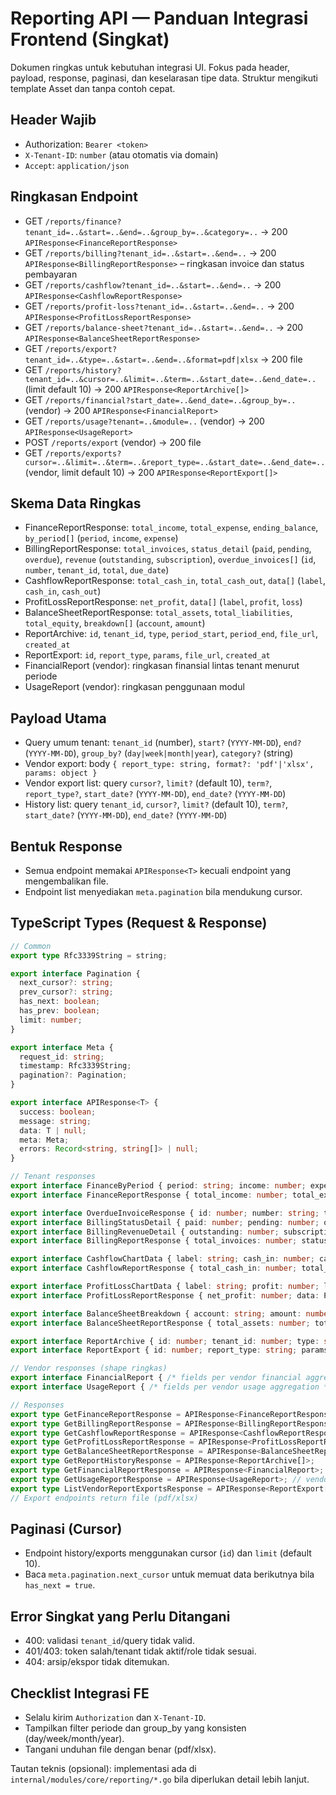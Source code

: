 # Reporting API — Panduan Integrasi Frontend (Singkat)

Dokumen ringkas untuk kebutuhan integrasi UI. Fokus pada header, payload, response, paginasi, dan keselarasan tipe data. Struktur mengikuti template Asset dan tanpa contoh cepat.

## Header Wajib

- Authorization: `Bearer <token>`
- `X-Tenant-ID`: `number` (atau otomatis via domain)
- `Accept`: `application/json`

## Ringkasan Endpoint

- GET `/reports/finance?tenant_id=..&start=..&end=..&group_by=..&category=..` → 200 `APIResponse<FinanceReportResponse>`
- GET `/reports/billing?tenant_id=..&start=..&end=..` → 200 `APIResponse<BillingReportResponse>` – ringkasan invoice dan status pembayaran
- GET `/reports/cashflow?tenant_id=..&start=..&end=..` → 200 `APIResponse<CashflowReportResponse>`
- GET `/reports/profit-loss?tenant_id=..&start=..&end=..` → 200 `APIResponse<ProfitLossReportResponse>`
- GET `/reports/balance-sheet?tenant_id=..&start=..&end=..` → 200 `APIResponse<BalanceSheetReportResponse>`
- GET `/reports/export?tenant_id=..&type=..&start=..&end=..&format=pdf|xlsx` → 200 file
- GET `/reports/history?tenant_id=..&cursor=..&limit=..&term=..&start_date=..&end_date=..` (limit default 10) → 200 `APIResponse<ReportArchive[]>`
- GET `/reports/financial?start_date=..&end_date=..&group_by=..` (vendor) → 200 `APIResponse<FinancialReport>`
- GET `/reports/usage?tenant=..&module=..` (vendor) → 200 `APIResponse<UsageReport>`
- POST `/reports/export` (vendor) → 200 file
- GET `/reports/exports?cursor=..&limit=..&term=..&report_type=..&start_date=..&end_date=..` (vendor, limit default 10) → 200 `APIResponse<ReportExport[]>`

## Skema Data Ringkas

- FinanceReportResponse: `total_income`, `total_expense`, `ending_balance`, `by_period[]` (`period`, `income`, `expense`)
- BillingReportResponse: `total_invoices`, `status_detail` (`paid`, `pending`, `overdue`), `revenue` (`outstanding`, `subscription`), `overdue_invoices[]` (`id`, `number`, `tenant_id`, `total`, `due_date`)
- CashflowReportResponse: `total_cash_in`, `total_cash_out`, `data[]` (`label`, `cash_in`, `cash_out`)
- ProfitLossReportResponse: `net_profit`, `data[]` (`label`, `profit`, `loss`)
- BalanceSheetReportResponse: `total_assets`, `total_liabilities`, `total_equity`, `breakdown[]` (`account`, `amount`)
- ReportArchive: `id`, `tenant_id`, `type`, `period_start`, `period_end`, `file_url`, `created_at`
- ReportExport: `id`, `report_type`, `params`, `file_url`, `created_at`
- FinancialReport (vendor): ringkasan finansial lintas tenant menurut periode
- UsageReport (vendor): ringkasan penggunaan modul

## Payload Utama

- Query umum tenant: `tenant_id` (number), `start?` (`YYYY-MM-DD`), `end?` (`YYYY-MM-DD`), `group_by?` (`day|week|month|year`), `category?` (string)
- Vendor export: body `{ report_type: string, format?: 'pdf'|'xlsx', params: object }`
- Vendor export list: query `cursor?`, `limit?` (default 10), `term?`, `report_type?`, `start_date?` (`YYYY-MM-DD`), `end_date?` (`YYYY-MM-DD`)
- History list: query `tenant_id`, `cursor?`, `limit?` (default 10), `term?`, `start_date?` (`YYYY-MM-DD`), `end_date?` (`YYYY-MM-DD`)

## Bentuk Response

- Semua endpoint memakai `APIResponse<T>` kecuali endpoint yang mengembalikan file.
- Endpoint list menyediakan `meta.pagination` bila mendukung cursor.

## TypeScript Types (Request & Response)

```ts
// Common
export type Rfc3339String = string;

export interface Pagination {
  next_cursor?: string;
  prev_cursor?: string;
  has_next: boolean;
  has_prev: boolean;
  limit: number;
}

export interface Meta {
  request_id: string;
  timestamp: Rfc3339String;
  pagination?: Pagination;
}

export interface APIResponse<T> {
  success: boolean;
  message: string;
  data: T | null;
  meta: Meta;
  errors: Record<string, string[]> | null;
}

// Tenant responses
export interface FinanceByPeriod { period: string; income: number; expense: number }
export interface FinanceReportResponse { total_income: number; total_expense: number; ending_balance: number; by_period: FinanceByPeriod[] }

export interface OverdueInvoiceResponse { id: number; number: string; tenant_id: number; total: number; due_date: Rfc3339String }
export interface BillingStatusDetail { paid: number; pending: number; overdue: number }
export interface BillingRevenueDetail { outstanding: number; subscription: number }
export interface BillingReportResponse { total_invoices: number; status_detail: BillingStatusDetail; revenue: BillingRevenueDetail; overdue_invoices: OverdueInvoiceResponse[] }

export interface CashflowChartData { label: string; cash_in: number; cash_out: number }
export interface CashflowReportResponse { total_cash_in: number; total_cash_out: number; data: CashflowChartData[] }

export interface ProfitLossChartData { label: string; profit: number; loss: number }
export interface ProfitLossReportResponse { net_profit: number; data: ProfitLossChartData[] }

export interface BalanceSheetBreakdown { account: string; amount: number }
export interface BalanceSheetReportResponse { total_assets: number; total_liabilities: number; total_equity: number; breakdown: BalanceSheetBreakdown[] }

export interface ReportArchive { id: number; tenant_id: number; type: string; period_start: Rfc3339String; period_end: Rfc3339String; file_url: string; created_at: Rfc3339String }
export interface ReportExport { id: number; report_type: string; params: string; file_url: string; created_at: Rfc3339String }

// Vendor responses (shape ringkas)
export interface FinancialReport { /* fields per vendor financial aggregation */ [k: string]: unknown }
export interface UsageReport { /* fields per vendor usage aggregation */ [k: string]: unknown }

// Responses
export type GetFinanceReportResponse = APIResponse<FinanceReportResponse>;
export type GetBillingReportResponse = APIResponse<BillingReportResponse>;
export type GetCashflowReportResponse = APIResponse<CashflowReportResponse>;
export type GetProfitLossReportResponse = APIResponse<ProfitLossReportResponse>;
export type GetBalanceSheetReportResponse = APIResponse<BalanceSheetReportResponse>;
export type GetReportHistoryResponse = APIResponse<ReportArchive[]>;
export type GetFinancialReportResponse = APIResponse<FinancialReport>; // vendor
export type GetUsageReportResponse = APIResponse<UsageReport>; // vendor
export type ListVendorReportExportsResponse = APIResponse<ReportExport[]>;
// Export endpoints return file (pdf/xlsx)
```

## Paginasi (Cursor)

- Endpoint history/exports menggunakan cursor (`id`) dan `limit` (default 10).
- Baca `meta.pagination.next_cursor` untuk memuat data berikutnya bila `has_next = true`.

## Error Singkat yang Perlu Ditangani

- 400: validasi `tenant_id`/query tidak valid.
- 401/403: token salah/tenant tidak aktif/role tidak sesuai.
- 404: arsip/ekspor tidak ditemukan.

## Checklist Integrasi FE

- Selalu kirim `Authorization` dan `X-Tenant-ID`.
- Tampilkan filter periode dan group_by yang konsisten (day/week/month/year).
- Tangani unduhan file dengan benar (pdf/xlsx).

Tautan teknis (opsional): implementasi ada di `internal/modules/core/reporting/*.go` bila diperlukan detail lebih lanjut.


